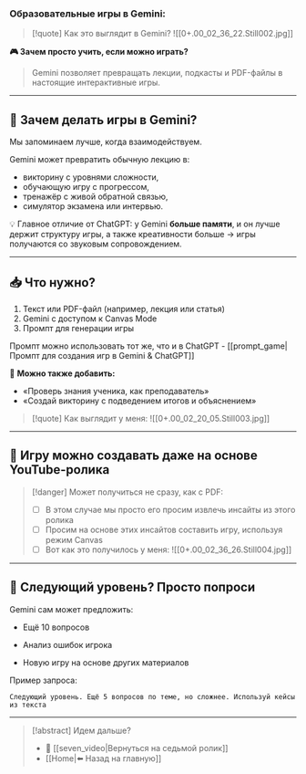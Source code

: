 ### Образовательные игры в Gemini:

>[!quote] Как это выглядит в Gemini? 
>![[0+.00_02_36_22.Still002.jpg]]

**🎮 Зачем просто учить, если можно играть?** 
> Gemini позволяет превращать лекции, подкасты и PDF-файлы в настоящие интерактивные игры.

---
## 🧠 Зачем делать игры в Gemini?

Мы запоминаем лучше, когда взаимодействуем. 

Gemini может превратить обычную лекцию в:

- викторину с уровнями сложности,
- обучающую игру с прогрессом,
- тренажёр с живой обратной связью,
- симулятор экзамена или интервью.

💡 Главное отличие от ChatGPT: у Gemini **больше памяти**, и он лучше держит структуру игры, а также креативности больше -> игры получаются со звуковым сопровождением.

---
## 📥 Что нужно?

1. Текст или PDF-файл (например, лекция или статья)
2. Gemini с доступом к Canvas Mode
3. Промпт для генерации игры

Промпт можно использовать тот же, что и в ChatGPT - [[prompt_game|Промпт для создания игр в Gemini & ChatGPT]]

💬 **Можно также добавить:** 
- «Проверь знания ученика, как преподаватель»
- «Создай викторину с подведением итогов и объяснением»

>[!quote] Как выглядит у меня: 
>![[0+.00_02_20_05.Still003.jpg]]

---
## 🧪 Игру можно создавать даже на основе YouTube-ролика

>[!danger] Может получиться не сразу, как с PDF:
>- [ ] В этом случае мы просто его просим извлечь инсайты из этого ролика
>- [ ] Просим на основе этих инсайтов составить игру, используя режим Canvas
>- [ ] Вот как это получилось у меня:
> ![[0+.00_02_36_26.Still004.jpg]]

---
## 🔁 Следующий уровень? Просто попроси

Gemini сам может предложить:

- Ещё 10 вопросов
    
- Анализ ошибок игрока
    
- Новую игру на основе других материалов
    

Пример запроса:
```
Следующий уровень. Ещё 5 вопросов по теме, но сложнее. Используй кейсы из текста
```

---

> [!abstract] Идем дальше?
> - 🧠 [[seven_video|Вернуться на седьмой ролик]]
> - [[Home|⬅️ Назад на главную]]